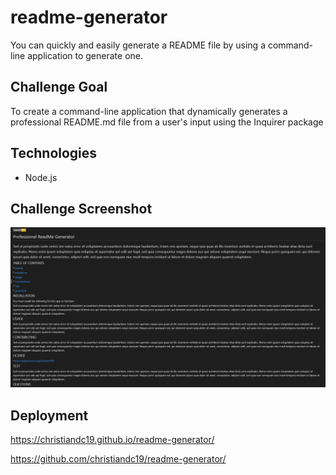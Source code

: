 # readme-generator
You can quickly and easily generate a README file by using a command-line application to generate one. 

## Challenge Goal
To create a command-line application that dynamically generates a professional README.md file from a user's input using the Inquirer package

## Technologies
- Node.js


## Challenge Screenshot
![screenshot](./assets/readme-generator-mockup.png)


## Deployment
https://christiandc19.github.io/readme-generator/

https://github.com/christiandc19/readme-generator/

